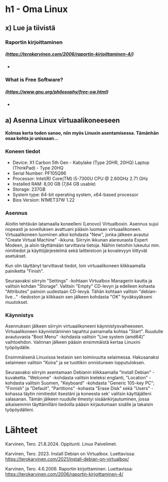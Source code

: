 # h1 - Oma Linux

## x) Lue ja tiivistä
### Raportin kirjoittaminen
##### (https://terokarvinen.com/2006/raportin-kirjoittaminen-4/)
- 
### What is Free Software?
##### (https://www.gnu.org/philosophy/free-sw.html)
-

## a) Asenna Linux virtuaalikoneeseen
#### Kolmas kerta toden sanoo, niin myös Linuxin asentamisessa. Tämänhän osaa kohta jo unissaan... 

### Koneen tiedot
- Device: X1 Carbon 5th Gen - Kabylake (Type 20HR, 20HQ) Laptop (ThinkPad) - Type 20HQ
- Serial Number: PF105Q96
- Processor:	Intel(R) Core(TM) i5-7300U CPU @ 2.60GHz   2.71 GHz
- Installed RAM:	8,00 GB (7,84 GB usable)
- Storage: 237GB
- System type:	64-bit operating system, x64-based processor
- Bios Version: N1MET37W 1.22

### Asennus
Aloitin tehtävän latamaalla koneelleni (Lenovo) Virtualboxin. Asennus sujui nopeasti ja sovelluksen avattuani pääsin luomaan virtuaalikoneen. Virtuaalikoneen luominen alkoi kohdasta "New", jonka jälkeen avautui "Create Virtual Machine" -ikkuna. Siirryin ikkunan alareunasta Expert Modeen, ja aloin täyttämään tarvittavia tietoja. Näihin tietoihin lukeutui mm. nimitiedot ja käyttöjärjestelmä sekä laitteistoon ja kovalevyyn liittyvät asetukset. 

Kun olin täyttänyt tarvittavat tiedot, loin virtuaalikoneen klikkaamalla painiketta "Finish".

Seuraavaksi siirryin "Settings" -kohtaan Virtualbox Managerin kautta  ja valitsin kohdan "Storage". Valitsin "Empty" CD-levyn ja edelleen kohasta "Attributes" painoin uudestaan CD-levyä. Tähän kohtaan valitsin "debian-live..." -tiedoston ja klikkasin sen jälkeen kohdasta "OK" hyväksyäkseni muutokset.

### Käynnistys

Asennuksen jälkeen siirryin virtuaalikoneeni käynnistysvaiheeseen. Virtuaalikoneen käynnistäminen tapahtui painamalla kohtaa "Start". Ruudulle avautuvasta "Boot Menu" -kohdasta valitsin "Live system (amd64)" vaihtoehdon. Valinnan jälkeen pääsin ensimmäistä kertaa Linuxini työpöydälle. 

Ensimmäisenä Linuxissa testasin sen toimivuutta selaimessa. Hakusanaksi selaimeen valitsin "Koira" ja se tuottikin onnistuneen lopputuloksen.

Seuraavaksi siirryin asentamaan Debianin klikkaamalla "Install Debian" -kuvaketta. "Welcome" -kohdasta valitsin kieleksi englanti, "Location" -kohdasta valitsin Suomen, "Keyboard" -kohdasta "Generic 105-key PC"; "Finnish" ja "Default", "Partitions" -kohasta "Erase Disk" sekä "Users" -kohassa täytin nimitiedot itsestäni ja koneesta sek' valitsin käyttäjälleni salasanan. Tämän jälkeen ruudulle ilmestyi sisäänkirjautuminen, jossa aikaisemmin täyttämilläni tiedoilla pääsin kirjautumaan sisälle ja takaisin työpöydälleni.

# Lähteet
Karvinen, Tero. 21.8.2024. Oppitunti. Linux Palvelimet.

Karvinen, Tero. 2023. Install Debian on Virtualbox. Luettavissa: https://terokarvinen.com/2021/install-debian-on-virtualbox/

Karvinen, Tero. 4.6.2006. Raportin kirjoittaminen. Luettavissa: https://terokarvinen.com/2006/raportin-kirjoittaminen-4/
